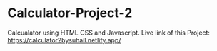# Calculator-Project-2
Calcualator using HTML CSS and Javascript.
Live link of this Project: https://calculator2bysuhail.netlify.app/

